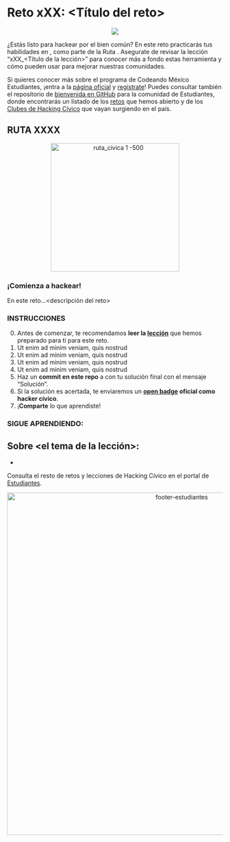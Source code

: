 # Reto xXX: <Título del reto> #

<p align="center">
<img src="https://user-images.githubusercontent.com/6744123/29790394-51941496-8bff-11e7-9d11-dcf701c6f944.png">
</p>

¿Estás listo para hackear por el bien común? En este reto practicarás tus habilidades en <tema del reto>, como parte de la Ruta <XXXX>. Asegurate de revisar la lección “xXX_<Título de la lección>” para conocer más a fondo estas herramienta y cómo pueden usar para mejorar nuestras comunidades.  
  
Si quieres conocer más sobre el programa de Codeando México Estudiantes, ¡entra a la [página oficial](https://www.codeandomexico.org/estudiantes) y [regístrate](https://goo.gl/forms/HENDLHlGK18we9tM2)! Puedes consultar también el repositorio de [bienvenida en GitHub](https://github.com/CodeandoEstudiantes/bienvenida) para la comunidad de Estudiantes, donde encontrarás un listado de los [retos](https://github.com/CodeandoEstudiantes/bienvenida/blob/master/retos.md) que hemos abierto y de los [Clubes de Hacking Cívico](https://github.com/CodeandoEstudiantes/bienvenida/blob/master/clubes.md) que vayan surgiendo en el país. 

## RUTA XXXX ##
<p align="center">
<img src="https://user-images.githubusercontent.com/6744123/29694268-a57a16de-8900-11e7-8209-501b4b017ef0.png" width="300" title="ruta_civica 1 -500">
</p>

### ¡Comienza a hackear! ###

En este reto...<descripción del reto>

### INSTRUCCIONES ##

0. Antes de comenzar, te recomendamos **leer la [lección](https://www.codeandomexico.org/estudiantes)** que hemos preparado para ti para este reto. 
1. Ut enim ad minim veniam, quis nostrud
2. Ut enim ad minim veniam, quis nostrud
3. Ut enim ad minim veniam, quis nostrud
4. Ut enim ad minim veniam, quis nostrud
5. Haz un **commit en este repo** a con tu solución final con el mensaje “Solución”.
6. Si la solución es acertada, te enviaremos un **[open badge](https://openbadges.org/) oficial como hacker cívico**. 
7. ¡**Comparte** lo que aprendiste!


### SIGUE APRENDIENDO: ###

Sobre <el tema de la lección>:
  - 
  -
  
Consulta el resto de retos y lecciones de Hacking Cívico en el portal de [Estudiantes](https://www.codeandomexico.org/estudiantes).



<p align="center">
<img src="https://user-images.githubusercontent.com/6744123/29790462-98ac668a-8bff-11e7-8683-7489f638b0e8.png" width="800" title="footer-estudiantes">
</p>
